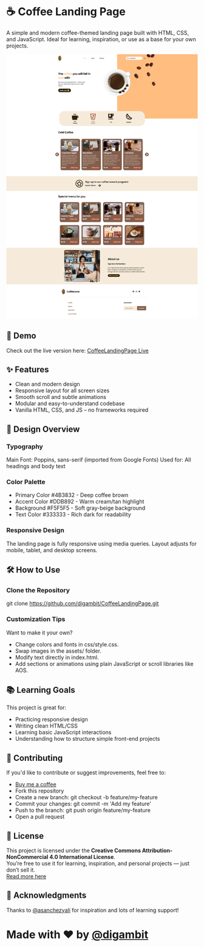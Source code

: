 # ☕ Coffee Landing Page

A simple and modern coffee-themed landing page built with HTML, CSS, and JavaScript. Ideal for learning, inspiration, or use as a base for your own projects.

![Coffee Landing Page Screenshot](./assets/preview.png)

## 🚀 Demo

Check out the live version here: [CoffeeLandingPage Live](https://digambit.github.io/CoffeeLandingPage/)

## ✨ Features

- Clean and modern design
- Responsive layout for all screen sizes
- Smooth scroll and subtle animations
- Modular and easy-to-understand codebase
- Vanilla HTML, CSS, and JS – no frameworks required

## 🎨 Design Overview

### Typography

Main Font: Poppins, sans-serif (imported from Google Fonts)
Used for: All headings and body text

### Color Palette

* Primary Color	#4B3832 -	Deep coffee brown
* Accent Color	#DDB892 -	Warm cream/tan highlight
* Background	#F5F5F5	- Soft gray-beige background
* Text Color	#333333	- Rich dark for readability
  
### Responsive Design

The landing page is fully responsive using media queries.
Layout adjusts for mobile, tablet, and desktop screens.

## 🛠️ How to Use

### Clone the Repository

git clone https://github.com/digambit/CoffeeLandingPage.git

### Customization Tips

Want to make it your own?

* Change colors and fonts in css/style.css.
* Swap images in the assets/ folder.
* Modify text directly in index.html.
* Add sections or animations using plain JavaScript or scroll libraries like AOS.

## 📚 Learning Goals

This project is great for:

* Practicing responsive design
* Writing clean HTML/CSS
* Learning basic JavaScript interactions
* Understanding how to structure simple front-end projects

## 🤝 Contributing

If you'd like to contribute or suggest improvements, feel free to:

* [Buy me a coffee](https://buymeacoffee.com/digambit)
* Fork this repository
* Create a new branch: git checkout -b feature/my-feature
* Commit your changes: git commit -m 'Add my feature'
* Push to the branch: git push origin feature/my-feature
* Open a pull request

## 🪪 License

This project is licensed under the **Creative Commons Attribution-NonCommercial 4.0 International License**.  
You’re free to use it for learning, inspiration, and personal projects — just don’t sell it.  
[Read more here](https://creativecommons.org/licenses/by-nc/4.0/)

## 🙌 Acknowledgments

Thanks to [@asanchezyali](https://github.com/asanchezyali) for inspiration and lots of learning support!

# Made with ❤️ by [@digambit](https://github.com/digambit)
